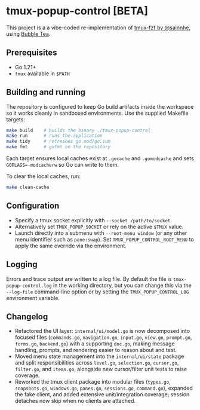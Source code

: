 # tmux-popup-control [BETA]

This project is a a vibe-coded re-implementation of [tmux-fzf by @sainnhe](https://github.com/sainnhe/tmux-fzf), using [Bubble Tea](https://github.com/charmbracelet/bubbletea).

## Prerequisites

- Go 1.21+
- `tmux` available in `$PATH`

## Building and running

The repository is configured to keep Go build artifacts inside the workspace so
it works cleanly in sandboxed environments. Use the supplied Makefile targets:

```sh
make build    # builds the binary ./tmux-popup-control
make run      # runs the application
make tidy     # refreshes go.mod/go.sum
make fmt      # gofmt on the repository
```

Each target ensures local caches exist at `.gocache` and `.gomodcache` and sets
`GOFLAGS=-modcacherw` so Go can write to them.

To clear the local caches, run:

```sh
make clean-cache
```

## Configuration

- Specify a tmux socket explicitly with `--socket /path/to/socket`.
- Alternatively set `TMUX_POPUP_SOCKET` or rely on the active `$TMUX` value.
- Launch directly into a submenu with `--root-menu window` (or any other menu
  identifier such as `pane:swap`). Set `TMUX_POPUP_CONTROL_ROOT_MENU` to apply
  the same override via the environment.

## Logging

Errors and trace output are written to a log file. By default the file is
`tmux-popup-control.log` in the working directory, but you can change this via
the `--log-file` command-line option or by setting the
`TMUX_POPUP_CONTROL_LOG` environment variable.

## Changelog

- Refactored the UI layer: `internal/ui/model.go` is now decomposed into
  focused files (`commands.go`, `navigation.go`, `input.go`, `view.go`,
  `prompt.go`, `forms.go`, `backend.go`) with a supporting `doc.go`, making
  message handling, prompts, and rendering easier to reason about and test.
- Moved menu state management into the `internal/ui/state` package and split
  responsibilities across `level.go`, `selection.go`, `cursor.go`, `filter.go`,
  and `items.go`, alongside new cursor/filter unit tests to raise coverage.
- Reworked the tmux client package into modular files (`types.go`,
  `snapshots.go`, `windows.go`, `panes.go`, `sessions.go`, `command.go`),
  expanded the fake client, and added extensive unit/integration coverage;
  session detaches now skip when no clients are attached.
